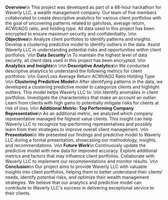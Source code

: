 **Overview**\n
This project was developed as part of a 48-hour hackathon for Waverly LLC, a wealth management company. Our team of five members collaborated to create descriptive analytics for various client portfolios with the goal of uncovering patterns related to gain/loss, average return, ACWI/AGG ratio, and holding type. All data used in this project has been encrypted to ensure maximum security and confidentiality.
\n\n
**Objectives**\n
Analyze client portfolios to identify patterns and insights.
Develop a clustering predictive model to identify outliers in the data.
Assist Waverly LLC in understanding potential risks and opportunities within client portfolios.
\n\n
**Data Security** \n
To maintain the highest level of data security, all client data used in this project has been encrypted.
\n\n
**Analytics and Insights**\n
\n\n
__Descriptive Analytics__\n
We conducted descriptive analytics to understand the following metrics for client portfolios:
\n\n
Gain/Loss
Average Return
ACWI/AGG Ratio
Holding Type
\n\n
__Clustering Predictive Model__\n
After identifying patterns in the data, we developed a clustering predictive model to categorize clients and highlight outliers. This model helps Waverly LLC to:
\n\n
Identify anomalies in client portfolios.
Investigate the characteristics that make an account an outlier.
Learn from clients with high gains to potentially mitigate risks for clients at risk of loss.
\n\n
__Additional Metric: Top Performing Company Representative__\n
As an additional metric, we analyzed which company representative managed the highest value clients. This insight can help Waverly LLC to recognize top-performing representatives and possibly learn from their strategies to improve overall client management.
\n\n
**Presentation**\n
We presented our findings and predictive model to Waverly LLC during a formal presentation, showcasing our methodology, insights, and recommendations.
\n\n
**Future Work**\n
Continuously update the predictive model with new data for improved accuracy.
Explore additional metrics and factors that may influence client portfolios.
Collaborate with Waverly LLC to implement our recommendations and monitor results.
\n\n
**Conclusion**\n
Our project aims to provide Waverly LLC with valuable insights into client portfolios, helping them to better understand their clients' needs, identify potential risks, and optimize their wealth management strategies. We believe that our analytics and predictive model can contribute to Waverly LLC's success in delivering exceptional service to their clients.
